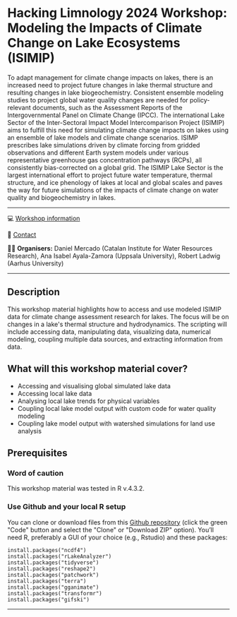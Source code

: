 # Hacking Limnology 2024 Workshop: Modeling the Impacts of Climate Change on Lake Ecosystems (ISIMIP)

To adapt management for climate change impacts on lakes, there is an increased need to project future changes in lake thermal structure and resulting changes in lake biogeochemistry. Consistent ensemble modeling studies to project global water quality changes are needed for policy-relevant documents, such as the Assessment Reports of the Intergovernmental Panel on Climate Change (IPCC). The international Lake Sector of the Inter-Sectoral Impact Model Intercomparison Project (ISIMIP) aims to fulfill this need for simulating climate change impacts on lakes using an ensemble of lake models and climate change scenarios. ISIMP prescribes lake simulations driven by climate forcing from gridded observations and different Earth system models under various representative greenhouse gas concentration pathways (RCPs), all consistently bias-corrected on a global grid. The ISIMIP Lake Sector is the largest international effort to project future water temperature, thermal structure, and ice phenology of lakes at local and global scales and paves the way for future simulations of the impacts of climate change on water quality and biogeochemistry in lakes.

-----

:computer: [Workshop information](https://aquaticdatasciopensci.github.io/day1-climate-change/)

:email: [Contact](mailto:rladwig@ecos.au.dk)

:teacher: **Organisers:** Daniel Mercado (Catalan Institute for Water Resources Research), Ana Isabel Ayala-Zamora (Uppsala University), Robert Ladwig (Aarhus University)

-----

## Description

This workshop material highlights how to access and use modeled ISIMIP data for climate change assessment research for lakes. The focus will be on changes in a lake's thermal structure and hydrodynamics. The scripting will include accessing data, manipulating data, visualizing data, numerical modeling, coupling multiple data sources, and extracting information from data.

## What will this workshop material cover?

  - Accessing and visualising global simulated lake data
  - Accessing local lake data
  - Analysing local lake trends for physical variables
  - Coupling local lake model output with custom code for water quality modeling
  - Coupling lake model output with watershed simulations for land use analysis

## Prerequisites

### Word of caution
  This workshop material was tested in R v.4.3.2.

### Use Github and your local R setup
   You can clone or download files from this [Github repository](https://github.com/ISIMIP-LAKE/HackingLimnology2024-ISIMIP) (click the green "Code" button and select the "Clone" or "Download ZIP" option).
  You’ll need R, preferably a GUI of your choice (e.g., Rstudio) and these packages:
  ```
  install.packages("ncdf4")
  install.packages("rLakeAnalyzer")
  install.packages("tidyverse")
  install.packages("reshape2")
  install.packages("patchwork")
  install.packages("terra")
  install.packages("gganimate")
  install.packages("transformr")
  install.packages("gifski")
  ```
-----
